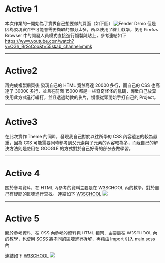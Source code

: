 # Active 1

本次作業的一開始為了實做自己想要做的頁面（如下圖）
![Fender Demo](https://i.imgur.com/9hN7MfQ.png)
但是因為發現實作中可能會需要擷取的部分太多，所以使用了線上教學，使用 Firefox Browser 中的開發人員模式直接進行複製與貼上，參考連結如下
https://www.youtube.com/watch?v=CGh_BrSoCoo&t=55s&ab_channel=mmk

---

# Active2

再完成複製網頁後 發現自己的 HTML 竟然高達 20000 多行，而自己的 CSS 也高達了 30000 多行，並且在前面 15000 都是一些奇奇怪怪的亂碼，導致自己放棄使用此方式進行編打，並且透過助教的影片，慢慢從頭開始手打自己的 Project。

---

# Active3

在此次實作 Theme 的同時，發現我自己對於以往所學的 CSS 內容遺忘的較為嚴重，因為 CSS 可能需要同時參考到父元素與子元素的內容較為多，而我自己的解決方法則是使用在 GOOGLE 的方式對於自己好奇的部分去做學習。

---

# Active 4

關於參考資料，在 HTML 內參考的資料主要是在 W3SCHOOL 內的教學，對於自己有疑問的區塊進行查找。
連結如下
[W3SCHOOL](https://www.w3schools.com/html/default.asp)
![](https://i.imgur.com/oqzJmG0.png)

---

# Active 5

關於參考資料，在 CSS 內參考的資料與 HTML 相同，主要是在 W3SCHOOL 內的教學，也使用 SCSS 將不同的區塊進行拆解，再藉由 Import 引入 main.scss 內

連結如下
[W3SCHOOL](https://www.w3schools.com/css/default.asp)
![](https://i.imgur.com/NINfEtk.png)
